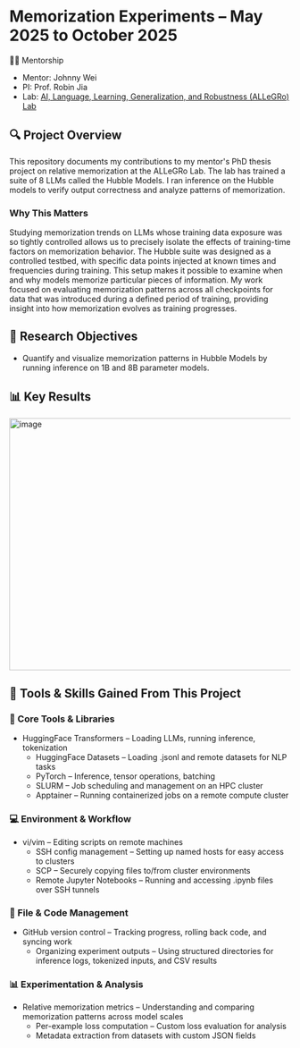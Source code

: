 # Memorization Experiments – May 2025 to October 2025

 👩‍🔬 Mentorship
 - Mentor: Johnny Wei
 - PI: Prof. Robin Jia
 - Lab: [AI, Language, Learning, Generalization, and Robustness (ALLeGRo) Lab](https://allegro-lab.github.io/)
 

## 🔍 Project Overview
This repository documents my contributions to my mentor's PhD thesis project on relative memorization at the ALLeGRo Lab. The lab has trained a suite of 8 LLMs called the Hubble Models. I ran inference on the Hubble models to verify output correctness and analyze patterns of memorization.

### Why This Matters
Studying memorization trends on LLMs whose training data exposure was so tightly controlled allows us to precisely isolate the effects of training-time factors on memorization behavior. The Hubble suite was designed as a controlled testbed, with specific data points injected at known times and frequencies during training. This setup makes it possible to examine when and why models memorize particular pieces of information. My work focused on evaluating memorization patterns across all checkpoints for data that was introduced during a defined period of training, providing insight into how memorization evolves as training progresses.


## 🧠 Research Objectives
- Quantify and visualize memorization patterns in Hubble Models by running inference on 1B and 8B parameter models.


## 📊 Key Results

<img width="880" height="451" alt="image" src="https://github.com/user-attachments/assets/cf5eb1e9-0f96-41e3-9d26-dd4c527fa470" />


## 🧰 Tools & Skills Gained From This Project

### 🔧 Core Tools & Libraries
- HuggingFace Transformers – Loading LLMs, running inference, tokenization
	- HuggingFace Datasets – Loading .jsonl and remote datasets for NLP tasks
 	- PyTorch – Inference, tensor operations, batching
	- SLURM – Job scheduling and management on an HPC cluster
 	- Apptainer – Running containerized jobs on a remote compute cluster

### 💻 Environment & Workflow
- vi/vim – Editing scripts on remote machines
	- SSH config management – Setting up named hosts for easy access to clusters
	- SCP – Securely copying files to/from cluster environments
  	- Remote Jupyter Notebooks – Running and accessing .ipynb files over SSH tunnels

### 📂 File & Code Management
- GitHub version control – Tracking progress, rolling back code, and syncing work
  	- Organizing experiment outputs – Using structured directories for inference logs, tokenized inputs, and CSV results

### 📊 Experimentation & Analysis
- Relative memorization metrics – Understanding and comparing memorization patterns across model scales
	- Per-example loss computation – Custom loss evaluation for analysis
	- Metadata extraction from datasets with custom JSON fields
